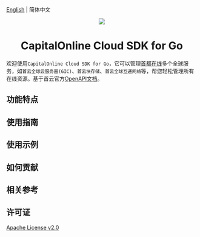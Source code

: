[English](./README.md) | 简体中文

<p align="center">
<a href=" https://www.alibabacloud.com"><img src="https://www.capitalonline.net/templets/default/icon/logo_header.png"></a>
</p>

<h1 align="center">CapitalOnline Cloud SDK for Go</h1>

欢迎使用`CapitalOnline Cloud SDK for Go`，它可以管理[首都在线](https://www.capitalonline.net)多个全球服务，如`首云全球云服务器(GIC)`、`首云块存储`、`首云全球互通网络`等，帮您轻松管理所有在线资源。基于首云官方[OpenAPI文档](https://github.com/capitalonline/openapi/blob/master/README.md)。

## 功能特点

## 使用指南

## 使用示例

## 如何贡献

## 相关参考

## 许可证

[Apache License v2.0](./LICENSE)